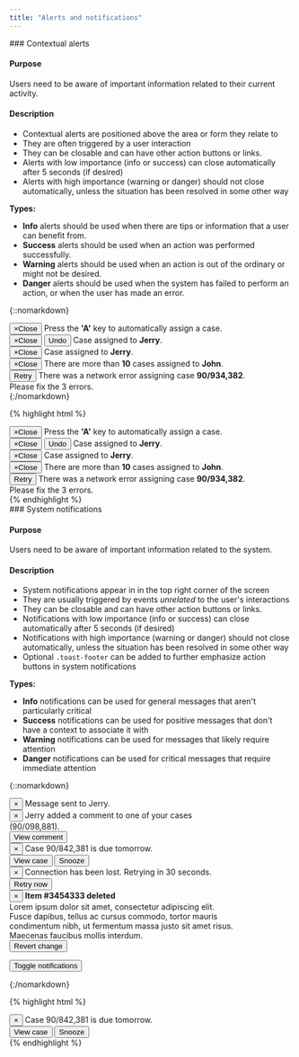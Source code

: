 ```yaml
---
title: "Alerts and notifications"
---
```


<div class="pl-pattern">
### Contextual alerts

#### Purpose
Users need to be aware of important information related to their current activity.

#### Description

- Contextual alerts are positioned above the area or form they relate to
- They are often triggered by a user interaction
- They can be closable and can have other action buttons or links.
- Alerts with low importance (info or success) can close automatically after 5 seconds (if desired)
- Alerts with high importance (warning or danger) should not close automatically, unless the situation has been resolved in some other way


__Types:__

- __Info__ alerts should be used when there are tips or information that a user can benefit from. 
- __Success__ alerts should be used when an action was performed successfully.
- __Warning__ alerts should be used when an action is out of the ordinary or might not be desired.
- __Danger__ alerts should be used when the system has failed to perform an action, or when the user has made an error. 

{::nomarkdown}
<div class="pl-preview">
<div style="max-width: 450px;">
    <div class="alert alert-info">
        <button type="button" class="close"><span aria-hidden="true">&times;</span><span class="sr-only">Close</span></button>
        <i class="alert-icon alert-icon-info"></i> Press the <strong>'A'</strong> key to automatically assign a case.
    </div>
    <div class="alert alert-success">
        <button type="button" class="close"><span aria-hidden="true">&times;</span><span class="sr-only">Close</span></button>
        <button class="btn btn-sm btn-link alert-link pull-right">Undo</button>
        <i class="alert-icon alert-icon-success"></i> Case assigned to <strong>Jerry</strong>.
    </div>
    <div class="alert alert-success">
        <button type="button" class="close"><span aria-hidden="true">&times;</span><span class="sr-only">Close</span></button>
        <i class="alert-icon alert-icon-success"></i> Case assigned to <strong>Jerry</strong>.
    </div>
    <div class="alert alert-warning">
        <button type="button" class="close"><span aria-hidden="true">&times;</span><span class="sr-only">Close</span></button>
        <i class="alert-icon-warning alert-icon"></i> There are more than <strong>10</strong> cases assigned to <strong>John</strong>.
    </div>
    <div class="alert alert-danger">
        <button class="btn btn-sm btn-link alert-link pull-right">Retry</button>
        <i class="alert-icon-danger alert-icon"></i> There was a network error assigning case <strong>90/934,382</strong>. 
    </div>
    <div class="alert alert-danger">
        <i class="alert-icon-danger alert-icon"></i> Please fix the 3 errors.
    </div>
</div>
</div>
{:/nomarkdown}

{% highlight html %}
<div class="alert alert-info">
    <button type="button" class="close"><span aria-hidden="true">&times;</span><span class="sr-only">Close</span></button>
    <i class="alert-icon-info alert-icon"></i> Press the <strong>'A'</strong> key to automatically assign a case.
</div>
<div class="alert alert-success">
    <button type="button" class="close"><span aria-hidden="true">&times;</span><span class="sr-only">Close</span></button>
    <button class="btn btn-sm btn-link alert-link pull-right">Undo</button>
    <i class="alert-icon-success alert-icon"></i> Case assigned to <strong>Jerry</strong>.
</div>
<div class="alert alert-success">
    <button type="button" class="close"><span aria-hidden="true">&times;</span><span class="sr-only">Close</span></button>
    <i class="alert-icon-success alert-icon"></i> Case assigned to <strong>Jerry</strong>.
</div>
<div class="alert alert-warning">
    <button type="button" class="close"><span aria-hidden="true">&times;</span><span class="sr-only">Close</span></button>
    <i class="alert-icon-warning alert-icon"></i> There are more than <strong>10</strong> cases assigned to <strong>John</strong>.
</div>
<div class="alert alert-danger">
    <button class="btn btn-sm btn-link alert-link pull-right">Retry</button>
    <i class="alert-icon-danger alert-icon"></i> There was a network error assigning case <strong>90/934,382</strong>. 
</div>
<div class="alert alert-danger">
    <i class="alert-icon-danger alert-icon"></i> Please fix the 3 errors.
</div>
{% endhighlight %}
</div>

<div class="pl-pattern">
### System notifications

#### Purpose
Users need to be aware of important information related to the system.

#### Description

- System notifications appear in in the top right corner of the screen
- They are usually triggered by events _unrelated_ to the user's interactions
- They can be closable and can have other action buttons or links.
- Notifications with low importance (info or success) can close automatically after 5 seconds (if desired)
- Notifications with high importance (warning or danger) should not close automatically, unless the situation has been resolved in some other way
- Optional `.toast-footer` can be added to further emphasize action buttons in system notifications

__Types:__

- __Info__ notifications can be used for general messages that aren't particularly critical
- __Success__ notifications can be used for positive messages that don't have a context to associate it with
- __Warning__ notifications can be used for messages that likely require attention
- __Danger__ notifications can be used for critical messages that require immediate attention

{::nomarkdown}
<div class="pl-preview">

<div class="toast-list" style="max-width: 400px;">
    <div class="toast toast-success">
        <div class="toast-content">
            <button class="close">
                <span>&times;</span>
            </button>
            <span>Message sent to Jerry.</span>
        </div>
    </div>
    <div class="toast toast-info">
        <div class="toast-content">
            <button class="close">
                <span>&times;</span>
            </button>
            <span>Jerry added a comment to one of your cases (90/098,881).</span>
        </div>
        <div class="toast-actions">
            <button type="button" class="btn btn-link">View comment</button> 
        </div>
    </div>
    <div class="toast toast-warning">
        <div class="toast-content">
            <button type="button" class="close">
                <span>&times;</span>
            </button>
            <span>Case 90/842,381 is due tomorrow.</span>
        </div>
        <div class="toast-actions">
            <button type="button" class="btn btn-link">View case</button> 
            <button type="button" class="btn btn-link">Snooze <span class="caret"></span></button> 
        </div>
    </div>
    <div class="toast toast-danger">
        <div class="toast-content">
            <button type="button" class="close">
                <span>&times;</span>
            </button>
            <span>Connection has been lost. Retrying in 30 seconds.</span>
        </div>
        <div class="toast-actions">
            <button type="button" class="btn btn-link">Retry now</button> 
        </div>
    </div>
    <div class="toast toast-success">
        <div class="toast-content">
            <button type="button" class="close">
                <span>&times;</span>
            </button>
            <span><strong>Item #3454333 deleted</strong></span><br/>
            <span>Lorem ipsum dolor sit amet, consectetur adipiscing elit. Fusce dapibus, tellus ac cursus commodo, tortor mauris condimentum nibh, ut fermentum massa justo sit amet risus. Maecenas faucibus mollis interdum.</span>
        </div>
        <div class="toast-footer">
            <button type="button" class="btn btn-sm btn-default"><i class="icon icon-undo"></i> Revert change</button> 
        </div>
    </div>
</div>

<button type="button" data-toast-target="#example-toasts" class="btn btn-default show-toasts">Toggle notifications</button>
<div class="toast-list pl-closable-toasts" style="display: none; width: 400px; padding: 9px;" id="example-toasts">
    <div class="toast toast-success">
        <div class="toast-content">
            <button class="close">
                <span>&times;</span>
            </button>
            <span>Message sent to Jerry.</span>
        </div>
    </div>
    <div class="toast toast-info">
        <div class="toast-content">
            <button class="close">
                <span>&times;</span>
            </button>
            <span>Jerry added a comment to one of your cases (90/098,881).</span>
        </div>
        <div class="toast-actions">
            <button type="button" class="btn btn-link">View comment</button> 
        </div>
    </div>
    <div class="toast toast-warning">
        <div class="toast-content">
            <button type="button" class="close">
                <span>&times;</span>
            </button>
            <span>Case 90/842,381 is due tomorrow.</span>
        </div>
        <div class="toast-actions">
            <button type="button" class="btn btn-link">View case</button> 
            <button type="button" class="btn btn-link">Snooze <span class="caret"></span></button> 
        </div>
    </div>
    <div class="toast toast-danger">
        <div class="toast-content">
            <button type="button" class="close">
                <span>&times;</span>
            </button>
            <span>Connection has been lost. Retrying in 30 seconds.</span>
        </div>
        <div class="toast-actions">
            <button type="button" class="btn btn-link">Retry now</button> 
        </div>
    </div>
    <div class="toast toast-success">
        <div class="toast-content">
            <button type="button" class="close">
                <span>&times;</span>
            </button>
            <span><strong>Item #3454333 deleted</strong></span><br/>
            <span>Lorem ipsum dolor sit amet, consectetur adipiscing elit. Fusce dapibus, tellus ac cursus commodo, tortor mauris condimentum nibh, ut fermentum massa justo sit amet risus. Maecenas faucibus mollis interdum.</span>
        </div>
        <div class="toast-footer">
            <button type="button" class="btn btn-sm btn-default"><i class="icon icon-undo"></i> Revert change</button> 
        </div>
    </div>
</div>
</div>
{:/nomarkdown}

{% highlight html %}
<div class="toast-list">
    <div class="toast toast-warning">
        <div class="toast-content">
            <button type="button" class="close">
                <span>&times;</span>
            </button>
            <span>Case 90/842,381 is due tomorrow.</span>
        </div>
        <div class="toast-actions">
            <button type="button" class="btn btn-link">View case</button> 
            <button type="button" class="btn btn-link">Snooze <span class="caret"></span></button> 
        </div>
    </div>
</div>
{% endhighlight %}

</div>
